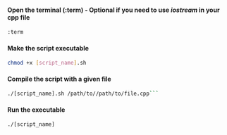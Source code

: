 #### Open the terminal (:term) - Optional if you need to use *iostream* in your cpp file
```bash
:term
```

#### Make the script executable
```bash
chmod +x [script_name].sh
```

#### Compile the script with a given file
```bash
./[script_name].sh /path/to//path/to/file.cpp```
```

#### Run the executable
```bash
./[script_name]
```
